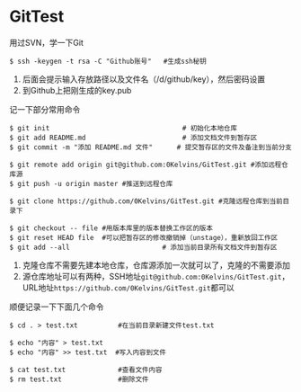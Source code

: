 # GitTest
用过SVN，学一下Git

```
$ ssh -keygen -t rsa -C "Github账号"   #生成ssh秘钥
```
1. 后面会提示输入存放路径以及文件名（/d/github/key），然后密码设置
2. 到Github上把刚生成的key.pub

记一下部分常用命令
```
$ git init                                 # 初始化本地仓库
$ git add README.md                        # 添加文档文件到暂存区
$ git commit -m "添加 README.md 文件"      # 提交暂存区的文件及备注到当前分支

$ git remote add origin git@github.com:0Kelvins/GitTest.git #添加远程仓库源
$ git push -u origin master #推送到远程仓库

$ git clone https://github.com/0Kelvins/GitTest.git #克隆远程仓库到当前目录下

$ git checkout -- file #用版本库里的版本替换工作区的版本
$ git reset HEAD file  #可以把暂存区的修改撤销掉（unstage），重新放回工作区
$ git add --all                       # 添加当前目录所有文档文件到暂存区
```
1. 克隆仓库不需要先建本地仓库，仓库源添加一次就可以了，克隆的不需要添加
2. 源仓库地址可以有两种，SSH地址``git@github.com:0Kelvins/GitTest.git``，URL地址``https://github.com/0Kelvins/GitTest.git``都可以

顺便记录一下下面几个命令
```
$ cd . > test.txt          #在当前目录新建文件test.txt

$ echo "内容" > test.txt
$ echo "内容" >> test.txt  #写入内容到文件

$ cat test.txt             #查看文件内容
$ rm test.txt              #删除文件
```


